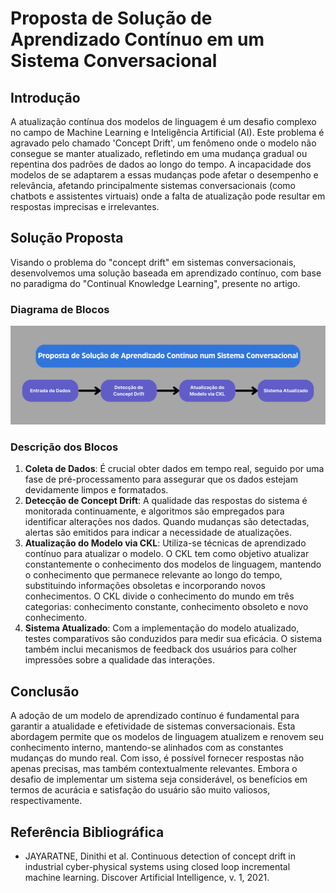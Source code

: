 
# Proposta de Solução de Aprendizado Contínuo em um Sistema Conversacional

## Introdução
A atualização contínua dos modelos de linguagem é um desafio complexo no campo de Machine Learning e Inteligência Artificial (AI). Este problema é agravado pelo chamado 'Concept Drift', um fenômeno onde o modelo não consegue se manter atualizado, refletindo em uma mudança gradual ou repentina dos padrões de dados ao longo do tempo. A incapacidade dos modelos de se adaptarem a essas mudanças pode afetar o desempenho e relevância, afetando principalmente sistemas conversacionais (como chatbots e assistentes virtuais) onde a falta de atualização pode resultar em respostas imprecisas e irrelevantes.

## Solução Proposta
Visando o problema do "concept drift" em sistemas conversacionais, desenvolvemos uma solução baseada em aprendizado contínuo, com base no paradigma do "Continual Knowledge Learning", presente no artigo.
### Diagrama de Blocos
![diagrama de blocos](./diagramablocos2.png)

### Descrição dos Blocos
1. **Coleta de Dados**: É crucial obter dados em tempo real, seguido por uma fase de pré-processamento para assegurar que os dados estejam devidamente limpos e formatados.
2. **Detecção de Concept Drift**: A qualidade das respostas do sistema é monitorada continuamente, e algoritmos são empregados para identificar alterações nos dados. Quando mudanças são detectadas, alertas são emitidos para indicar a necessidade de atualizações.
3. **Atualização do Modelo via CKL**: Utiliza-se técnicas de aprendizado contínuo para atualizar o modelo. O CKL tem como objetivo atualizar constantemente o conhecimento dos modelos de linguagem, mantendo o conhecimento que permanece relevante ao longo do tempo, substituindo informações obsoletas e incorporando novos conhecimentos. O CKL divide o conhecimento do mundo em três categorias: conhecimento constante, conhecimento obsoleto e novo conhecimento.
4. **Sistema Atualizado**: Com a implementação do modelo atualizado, testes comparativos são conduzidos para medir sua eficácia. O sistema também inclui mecanismos de feedback dos usuários para colher impressões sobre a qualidade das interações.

## Conclusão
A adoção de um modelo de aprendizado contínuo é fundamental para garantir a atualidade e efetividade de sistemas conversacionais. Esta abordagem permite que os modelos de linguagem atualizem e renovem seu conhecimento interno, mantendo-se alinhados com as constantes mudanças do mundo real. Com isso, é possível fornecer respostas não apenas precisas, mas também contextualmente relevantes. Embora o desafio de implementar um sistema seja considerável, os benefícios em termos de acurácia e satisfação do usuário são muito valiosos, respectivamente.

## Referência Bibliográfica
- JAYARATNE, Dinithi et al. Continuous detection of concept drift in industrial cyber-physical systems using closed loop incremental machine learning. Discover Artificial Intelligence, v. 1, 2021.
